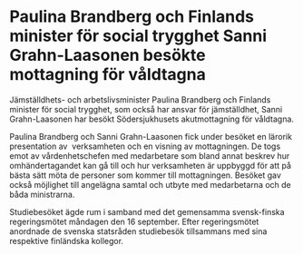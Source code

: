 # Paulina Brandberg och Finlands minister för social trygghet Sanni Grahn-Laasonen besökte mottagning för våldtagna

Jämställdhets\- och arbetslivsminister Paulina Brandberg och Finlands minister för social trygghet, som också har ansvar för jämställdhet, Sanni Grahn\-Laasonen har besökt Södersjukhusets akutmottagning för våldtagna.


Paulina Brandberg och Sanni Grahn\-Laasonen fick under besöket en lärorik presentation av  verksamheten och en visning av mottagningen. De togs emot av vårdenhetschefen med medarbetare som bland annat beskrev hur omhändertagandet kan gå till och hur verksamheten är uppbyggd för att på bästa sätt möta de personer som kommer till mottagningen. Besöket gav också möjlighet till angelägna samtal och utbyte med medarbetarna och de båda ministrarna.

Studiebesöket ägde rum i samband med det gemensamma svensk\-finska regeringsmötet måndagen den 16 september. Efter regeringsmötet anordnade de svenska statsråden studiebesök tillsammans med sina respektive finländska kollegor.
